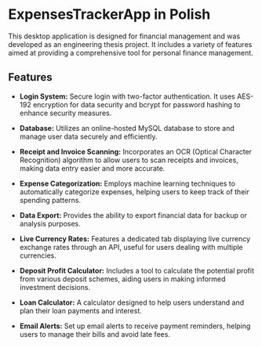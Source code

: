 # ExpensesTrackerApp in Polish

This desktop application is designed for financial management and was developed as an engineering thesis project. It includes a variety of features aimed at providing a comprehensive tool for personal finance management.

## Features

- **Login System:** Secure login with two-factor authentication. It uses AES-192 encryption for data security and bcrypt for password hashing to enhance security measures.

- **Database:** Utilizes an online-hosted MySQL database to store and manage user data securely and efficiently.

- **Receipt and Invoice Scanning:** Incorporates an OCR (Optical Character Recognition) algorithm to allow users to scan receipts and invoices, making data entry easier and more accurate.

- **Expense Categorization:** Employs machine learning techniques to automatically categorize expenses, helping users to keep track of their spending patterns.

- **Data Export:** Provides the ability to export financial data for backup or analysis purposes.

- **Live Currency Rates:** Features a dedicated tab displaying live currency exchange rates through an API, useful for users dealing with multiple currencies.

- **Deposit Profit Calculator:** Includes a tool to calculate the potential profit from various deposit schemes, aiding users in making informed investment decisions.

- **Loan Calculator:** A calculator designed to help users understand and plan their loan payments and interest.

- **Email Alerts:** Set up email alerts to receive payment reminders, helping users to manage their bills and avoid late fees.